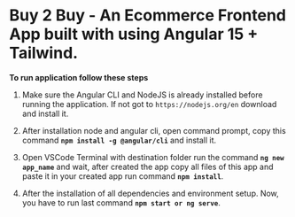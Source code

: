 # Buy 2 Buy - An Ecommerce Frontend App built with using Angular 15 + Tailwind.

**To run application follow these steps**

1. Make sure the Angular CLI and NodeJS is already installed before running the application. If not got to `https://nodejs.org/en` download and install it.

2. After installation node and angular cli, open command prompt, copy this command **`npm install -g @angular/cli`** and install it.

3. Open VSCode Terminal with destination folder run the command **`ng new app_name`** and wait, after created the app copy all files of this app and paste it in your created app run command **`npm install`**.

4. After the installation of all dependencies and environment setup. Now, you have to run last command **`npm start or ng serve`**.
